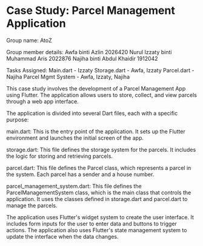 # Case Study: Parcel Management Application

Group name: AtoZ

Group member details:
    Awfa binti Azlin 2026420
    Nurul Izzaty binti Muhammad Aris 2022876
    Najiha binti Abdul Khaidir 1912042 

 Tasks Assigned:
   Main.dart - Izzaty
   Storage.dart - Awfa, Izzaty
   Parcel.dart - Najiha
   Parcel Mgmt System - Awfa, Izzaty, Najiha

 This case study involves the development of a Parcel Management App using Flutter. The application allows users to store, collect, and view parcels through a web app interface.

 The application is divided into several Dart files, each with a specific purpose:

   main.dart: This is the entry point of the application. It sets up the Flutter environment and launches the initial screen of the app.

   storage.dart: This file defines the storage system for the parcels. It includes the logic for storing and retrieving parcels.

   parcel.dart: This file defines the Parcel class, which represents a parcel in the system. Each parcel has a sender and a house number.

   parcel_management_system.dart: This file defines the ParcelManagementSystem class, which is the main class that controls the application. It uses the classes defined in storage.dart and parcel.dart to manage the parcels.

 The application uses Flutter's widget system to create the user interface. It includes form inputs for the user to enter data and buttons to trigger actions. The application also uses Flutter's state management system to update the interface when the data changes.
